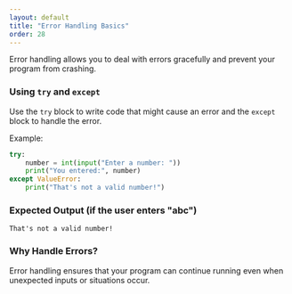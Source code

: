 ```yaml
---
layout: default
title: "Error Handling Basics"
order: 28
---
```


Error handling allows you to deal with errors gracefully and prevent your program from crashing.

### Using `try` and `except`

Use the `try` block to write code that might cause an error and the `except` block to handle the error.

Example:

```python
try:
    number = int(input("Enter a number: "))
    print("You entered:", number)
except ValueError:
    print("That's not a valid number!")
```

### Expected Output (if the user enters "abc")

```plaintext
That's not a valid number!
```

### Why Handle Errors?

Error handling ensures that your program can continue running even when unexpected inputs or situations occur.